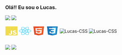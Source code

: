 ### Olá!! Eu sou o Lucas.

<div>
  
<img height="180em" src="https://github-readme-stats.vercel.app/api?username=LucasClaudiano&show_icons=true&theme=dark">
<img height="180em" src="https://github-readme-stats.vercel.app/api/top-langs/?username=anuraghazra&layout=donut&theme=dark">
</div>

<div style="display: inline_block"><br>
  <img align="center" alt="Lucas-Js" height="30" width="40" src="https://raw.githubusercontent.com/devicons/devicon/master/icons/javascript/javascript-plain.svg">
  <img align="center" alt="Lucas-React" height="30" width="40" src="https://raw.githubusercontent.com/devicons/devicon/master/icons/react/react-original.svg">
  <img align="center" alt="Lucas-HTML" height="30" width="40" src="https://raw.githubusercontent.com/devicons/devicon/master/icons/html5/html5-original.svg">
  <img align="center" alt="Lucas-CSS" height="30" width="40" src="https://raw.githubusercontent.com/devicons/devicon/master/icons/css3/css3-original.svg">
  <img align="center" alt="Lucas-CSS" height="30" width="40" src="https://cdn.jsdelivr.net/gh/devicons/devicon/icons/php/php-original.svg">
  <img align="center" alt="Lucas-CSS" height="30" width="40" src="https://cdn.jsdelivr.net/gh/devicons/devicon/icons/c/c-original.svg">
</div>
  
  ##

  <div> 
  <a href="linkedin.com/in/lucas-matias-claudiano" target="_blank"><img src="https://img.shields.io/badge/-LinkedIn-%230077B5?style=for-the-badge&logo=linkedin&logoColor=white" target="_blank"></a> 
  <a href = "mailto:lucas_engenheirosoftware"><img src="https://img.shields.io/badge/-Gmail-%23333?style=for-the-badge&logo=gmail&logoColor=white](https://img.shields.io/badge/Microsoft_Outlook-0078D4?style=for-the-badge&logo=microsoft-outlook&logoColor=white)https://img.shields.io/badge/Microsoft_Outlook-0078D4?style=for-the-badge&logo=microsoft-outlook&logoColor=white" target="_blank"></a>
</div>
